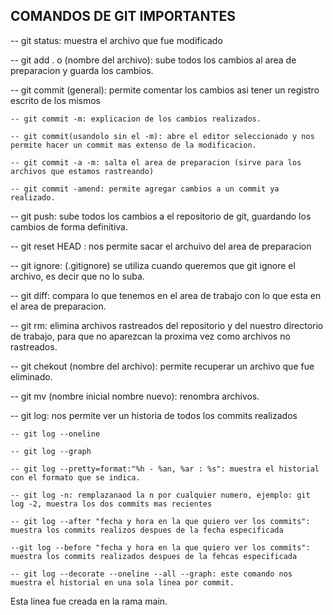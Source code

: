 ## COMANDOS DE GIT IMPORTANTES

-- git status: muestra el archivo que fue modificado

-- git add . o (nombre del archivo): sube todos los cambios al area de preparacion y guarda los cambios.

-- git commit (general): permite comentar los cambios asi tener un registro escrito de los mismos

    -- git commit -m: explicacion de los cambios realizados.

    -- git commit(usandolo sin el -m): abre el editor seleccionado y nos permite hacer un commit mas extenso de la modificacion.

    -- git commit -a -m: salta el area de preparacion (sirve para los archivos que estamos rastreando)

    -- git commit -amend: permite agregar cambios a un commit ya realizado.

-- git push: sube todos los cambios a el repositorio de git, guardando los cambios de forma definitiva.

-- git reset HEAD <nombre archivo>: nos permite sacar el archuivo del area de preparacion

-- git ignore: (.gitignore) se utiliza cuando queremos que git ignore el archivo, es decir que no lo suba.

-- git diff: compara lo que tenemos en el area de trabajo con lo que esta en el area de preparacion.

-- git rm: elimina archivos rastreados del repositorio y del nuestro directorio de trabajo, para que no aparezcan la proxima vez como archivos no rastreados.

-- git chekout (nombre del archivo): permite recuperar un archivo que fue eliminado.

-- git mv (nombre inicial nombre nuevo): renombra archivos.

-- git log: nos permite ver un historia de todos los commits realizados

    -- git log --oneline

    -- git log --graph

    -- git log --pretty=format:"%h - %an, %ar : %s": muestra el historial con el formato que se indica.

    -- git log -n: remplazanaod la n por cualquier numero, ejemplo: git log -2, muestra los dos commits mas recientes

    -- git log --after "fecha y hora en la que quiero ver los commits": muestra los commits realizos despues de la fecha especificada

    --git log --before "fecha y hora en la que quiero ver los commits": muestra los commits realizados despues de la fehcas especificada

    -- git log --decorate --oneline --all --graph: este comando nos muestra el historial en una sola linea por commit.



Esta linea fue creada en la rama main.
    